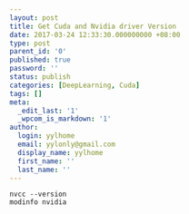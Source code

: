 ```yaml
---
layout: post
title: Get Cuda and Nvidia driver Version
date: 2017-03-24 12:33:30.000000000 +08:00
type: post
parent_id: '0'
published: true
password: ''
status: publish
categories: [DeepLearning, Cuda]
tags: []
meta:
  _edit_last: '1'
  _wpcom_is_markdown: '1'
author:
  login: yylhome
  email: yylonly@gmail.com
  display_name: yylhome
  first_name: ''
  last_name: ''
---
```

<p><code>nvcc --version</code><br />
<code>modinfo nvidia</code></p>
